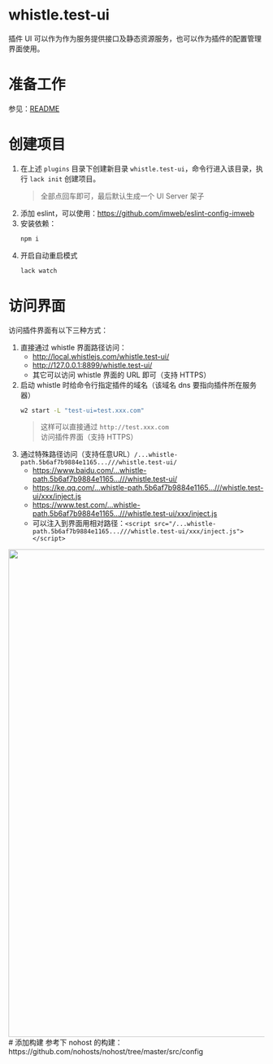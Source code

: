 # whistle.test-ui
插件 UI 可以作为作为服务提供接口及静态资源服务，也可以作为插件的配置管理界面使用。

# 准备工作
参见：[README](../#readme)

# 创建项目
1. 在上述 `plugins` 目录下创建新目录 `whistle.test-ui`，命令行进入该目录，执行 `lack init` 创建项目。
    > 全部点回车即可，最后默认生成一个 UI Server 架子
2. 添加 eslint，可以使用：https://github.com/imweb/eslint-config-imweb
3. 安装依赖：
    ``` txt
    npm i
    ```
4. 开启自动重启模式
    ``` sh
    lack watch
    ```

# 访问界面
访问插件界面有以下三种方式：
1. 直接通过 whistle 界面路径访问：
   - http://local.whistlejs.com/whistle.test-ui/
   - http://127.0.0.1:8899/whistle.test-ui/
   - 其它可以访问 whistle 界面的 URL 即可（支持 HTTPS）
2. 启动 whistle 时给命令行指定插件的域名（该域名 dns 要指向插件所在服务器）
    ``` sh
    w2 start -L "test-ui=test.xxx.com"
    ```
    > 这样可以直接通过 `http://test.xxx.com` 访问插件界面（支持 HTTPS）
3. 通过特殊路径访问（支持任意URL）`/...whistle-path.5b6af7b9884e1165...///whistle.test-ui/`
    - https://www.baidu.com/...whistle-path.5b6af7b9884e1165...///whistle.test-ui/
    - https://ke.qq.com/...whistle-path.5b6af7b9884e1165...///whistle.test-ui/xxx/inject.js
    - https://www.test.com/...whistle-path.5b6af7b9884e1165...///whistle.test-ui/xxx/inject.js
    - 可以注入到界面用相对路径：`<script src="/...whistle-path.5b6af7b9884e1165...///whistle.test-ui/xxx/inject.js"></script>`
<img width="960" src="https://user-images.githubusercontent.com/11450939/71641311-9b650800-2cd4-11ea-88c9-d954aef61121.png">
# 添加构建
参考下 nohost 的构建：https://github.com/nohosts/nohost/tree/master/src/config
